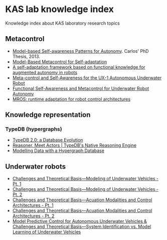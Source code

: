 # KAS lab knowledge index
Knowledge index about KAS laboratory research topics

## Metacontrol
- [Model-based Self-awareness Patterns for Autonomy](https://oa.upm.es/23178/1/CARLOS_HERNANDEZ_CORBATO.pdf). Carlos' PhD Thesis, 2013.
- [Model-Based Metacontrol for Self-adaptation](https://link.springer.com/chapter/10.1007/978-3-319-22879-2_58)
- [A self-adaptation framework based on functional knowledge for augmented autonomy in robots](https://content.iospress.com/articles/integrated-computer-aided-engineering/ica565)
- [Meta-control and Self-Awareness for the UX-1 Autonomous Underwater Robot](https://link.springer.com/chapter/10.1007/978-3-030-35990-4_33)
- [Functional Self-Awareness and Metacontrol for Underwater Robot Autonomy](https://www.mdpi.com/1424-8220/21/4/1210)
- [MROS: runtime adaptation for robot control architectures](https://www.tandfonline.com/doi/full/10.1080/01691864.2022.2039761)

## Knowledge representation

### TypeDB (hypergraphs)
- [TypeDB 2.0: a Database Evolution](https://www.youtube.com/watch?v=DbnS1feTyOs&t=3s)
- [Reasoner, Meet Actors | TypeDB's Native Reasoning Engine](https://www.youtube.com/watch?v=fQ1faqMFq9E&t=4s)
- [Modelling Data with a Hypergraph Database](https://blog.vaticle.com/modelling-data-with-hypergraphs-edff1e12edf0)

## Underwater robots
- [Challenges and Theoretical Basis—Modeling of Underwater Vehicles - Pt. 1](https://www.youtube.com/watch?v=rIGfPO0df0I&t=1s)
- [Challenges and Theoretical Basis—Modeling of Underwater Vehicles - Pt. 2](https://www.youtube.com/watch?v=wJJAoaQ_WXY)
- [Challenges and Theoretical Basis—Acuation Modalities and Control Architectures - Pt. 1](https://www.youtube.com/watch?v=0E1taAf7WaM)
- [Challenges and Theoretical Basis—Acuation Modalities and Control Architectures - Pt. 2](https://www.youtube.com/watch?v=LX0KLjxbOgA)
- [Model Predictive Control for Autonomous Underwater Vehicles & Challenges and Theoretical Basis—System Identification vs. Model Learning of Underwater Vehicles](https://www.youtube.com/watch?v=lfOR5WXuTZw)
